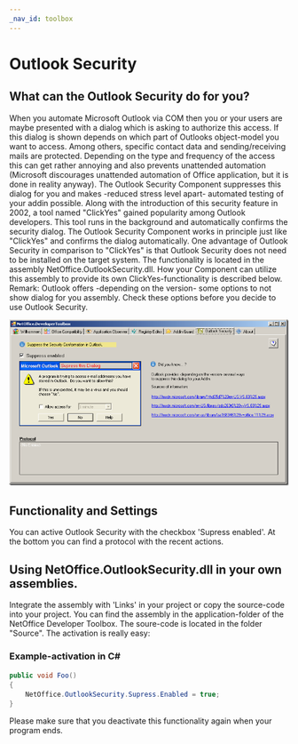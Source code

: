```yaml
---
_nav_id: toolbox
---
```


# Outlook Security

## What can the Outlook Security do for you?

When you automate Microsoft Outlook via COM then you or your users are maybe
presented with a dialog which is asking to authorize this access. If this dialog
is shown depends on which part of Outlooks object-model you want to access.
Among others, specific contact data and sending/receiving mails are protected.
Depending on the type and frequency of the access this can get rather annoying
and also prevents unattended automation (Microsoft discourages unattended
automation of Office application, but it is done in reality anyway). The Outlook
Security Component suppresses this dialog for you and makes -reduced stress
level apart- automated testing of your addin possible.  Along with the
introduction of this security feature in 2002, a tool named "ClickYes" gained
popularity among Outlook developers. This tool runs in the background and
automatically confirms the security dialog.  The Outlook Security Component
works in principle just like "ClickYes" and confirms the dialog automatically.
One advantage of Outlook Security in comparison to "ClickYes" is that Outlook
Security does not need to be installed on the target system. The functionality
is located in the assembly NetOffice.OutlookSecurity.dll. How your Component can
utilize this assembly to provide its own ClickYes-functionality is described
below. Remark: Outlook offers -depending on the version- some options to not
show dialog for you assembly. Check these options before you decide to use
Outlook Security.

![Toolbox - Outlook Security](assets/OutlookSecurity.png)

## Functionality and Settings

You can active Outlook Security with the checkbox 'Supress enabled'. At the
bottom you can find a protocol with the recent actions.

## Using NetOffice.OutlookSecurity.dll in your own assemblies.

Integrate the assembly with 'Links' in your project or copy the source-code into
your project. You can find the assembly in the application-folder of the
NetOffice Developer Toolbox. The soure-code is located in the folder "Source".
The activation is really easy:

### Example-activation in C#

```csharp
public void Foo()
{
    NetOffice.OutlookSecurity.Supress.Enabled = true;
}
```

Please make sure that you deactivate this functionality again when your program
ends.
